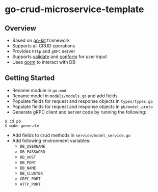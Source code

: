 # go-crud-microservice-template

## Overview

- Based on [go-kit](https://github.com/go-kit/kit) framework
- Supports all CRUD operations
- Provides `http` and `gRPC` server
- Supports [validate](https://github.com/go-playground/validator) and [conform](https://github.com/leebenson/conform) for user input
- Uses [gorm](https://github.com/go-gorm/gorm) to interact with DB

## Getting Started

- Rename module in `go.mod`
- Rename model in `models/models.go` and add fields
- Populate fields for request and response objects in `types/types.go`
- Populate fields for request and response objects in `pb/model.proto`
- Generate gRPC client and server code by running the following:
```shell
$ cd pb
$ make generate
```
- Add fields to crud methods in `service/model_service.go`
- Add following environment variables:
  - `DB_USERNAME`
  - `DB_PASSWORD`
  - `DB_HOST`
  - `DB_PORT`
  - `DB_NAME`
  - `DB_CLUSTER`
  - `GRPC_PORT`
  - `HTTP_PORT`